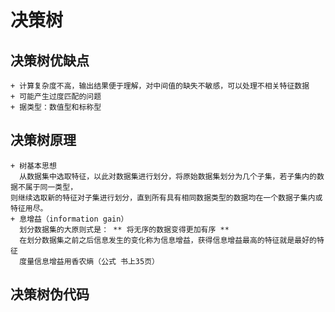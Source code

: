 # 决策树

## 决策树优缺点
```
+ 计算复杂度不高，输出结果便于理解，对中间值的缺失不敏感，可以处理不相关特征数据
+ 可能产生过度匹配的问题
+ 据类型：数值型和标称型
```
## 决策树原理
```
+ 树基本思想
  从数据集中选取特征，以此对数据集进行划分，将原始数据集划分为几个子集，若子集内的数据不属于同一类型，
则继续选取新的特征对子集进行划分，直到所有具有相同数据类型的数据均在一个数据子集内或特征用尽。
+ 息增益（information gain）
  划分数据集的大原则式是： ** 将无序的数据变得更加有序 **
  在划分数据集之前之后信息发生的变化称为信息增益，获得信息增益最高的特征就是最好的特征
  度量信息增益用香农熵（公式 书上35页）
```
## 决策树伪代码
```
```
